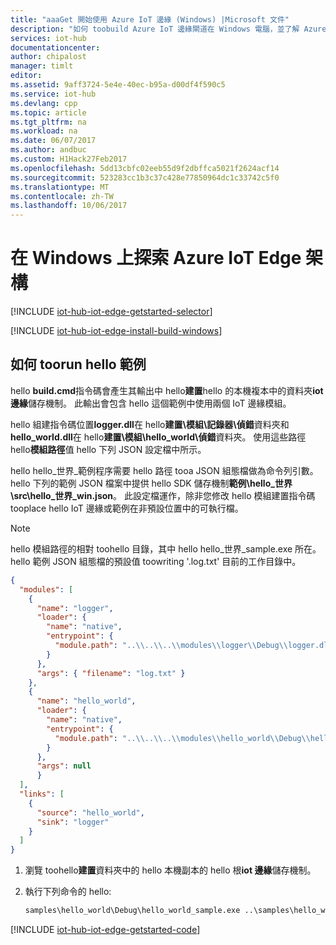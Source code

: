 ```yaml
---
title: "aaaGet 開始使用 Azure IoT 邊緣 (Windows) |Microsoft 文件"
description: "如何 toobuild Azure IoT 邊緣閘道在 Windows 電腦，並了解 Azure IoT 邊緣的索引鍵概念，例如模組和 JSON 組態檔。"
services: iot-hub
documentationcenter: 
author: chipalost
manager: timlt
editor: 
ms.assetid: 9aff3724-5e4e-40ec-b95a-d00df4f590c5
ms.service: iot-hub
ms.devlang: cpp
ms.topic: article
ms.tgt_pltfrm: na
ms.workload: na
ms.date: 06/07/2017
ms.author: andbuc
ms.custom: H1Hack27Feb2017
ms.openlocfilehash: 5dd13cbfc02eeb55d9f2dbffca5021f2624acf14
ms.sourcegitcommit: 523283cc1b3c37c428e77850964dc1c33742c5f0
ms.translationtype: MT
ms.contentlocale: zh-TW
ms.lasthandoff: 10/06/2017
---
```

# <a name="explore-azure-iot-edge-architecture-on-windows"></a>在 Windows 上探索 Azure IoT Edge 架構

[!INCLUDE [iot-hub-iot-edge-getstarted-selector](../../includes/iot-hub-iot-edge-getstarted-selector.md)]

[!INCLUDE [iot-hub-iot-edge-install-build-windows](../../includes/iot-hub-iot-edge-install-build-windows.md)]

## <a name="how-toorun-hello-sample"></a>如何 toorun hello 範例

hello **build.cmd**指令碼會產生其輸出中 hello**建置**hello 的本機複本中的資料夾**iot 邊緣**儲存機制。 此輸出會包含 hello 這個範例中使用兩個 IoT 邊緣模組。

hello 組建指令碼位置**logger.dll**在 hello**建置\\模組\\記錄器\\偵錯**資料夾和**hello\_world.dll**在 hello**建置\\模組\\hello_world\\偵錯**資料夾。 使用這些路徑 hello**模組路徑**值 hello 下列 JSON 設定檔中所示。

hello hello\_世界\_範例程序需要 hello 路徑 tooa JSON 組態檔做為命令列引數。 hello 下列的範例 JSON 檔案中提供 hello SDK 儲存機制**範例\\hello\_世界\\src\\hello\_世界\_win.json**。 此設定檔運作，除非您修改 hello 模組建置指令碼 tooplace hello IoT 邊緣或範例在非預設位置中的可執行檔。

> [!NOTE]
> hello 模組路徑的相對 toohello 目錄，其中 hello hello\_世界\_sample.exe 所在。 hello 範例 JSON 組態檔的預設值 toowriting '.log.txt' 目前的工作目錄中。

```json
{
  "modules": [
    {
      "name": "logger",
      "loader": {
        "name": "native",
        "entrypoint": {
          "module.path": "..\\..\\..\\modules\\logger\\Debug\\logger.dll"
        }
      },
      "args": { "filename": "log.txt" }
    },
    {
      "name": "hello_world",
      "loader": {
        "name": "native",
        "entrypoint": {
          "module.path": "..\\..\\..\\modules\\hello_world\\Debug\\hello_world.dll"
        }
      },
      "args": null
      }
  ],
  "links": [
    {
      "source": "hello_world",
      "sink": "logger"
    }
  ]
}
```

1. 瀏覽 toohello**建置**資料夾中的 hello 本機副本的 hello 根**iot 邊緣**儲存機制。

1. 執行下列命令的 hello:

    ```cmd
    samples\hello_world\Debug\hello_world_sample.exe ..\samples\hello_world\src\hello_world_win.json
    ```

[!INCLUDE [iot-hub-iot-edge-getstarted-code](../../includes/iot-hub-iot-edge-getstarted-code.md)]
